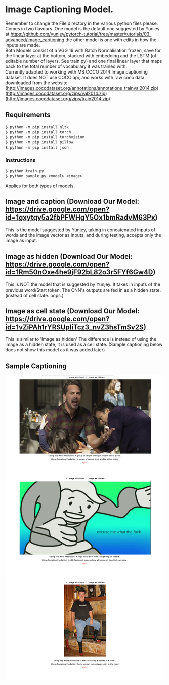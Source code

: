 # Image Captioning Model.
Remember to change the File directory in the various python files please.<br>
Comes in two flavours. One model is the default one suggested by Yunjey at https://github.com/yunjey/pytorch-tutorial/tree/master/tutorials/03-advanced/image_captioning  the other model is one with edits in how the inputs are made.<br>
Both Models consist of a VGG 19 with Batch Normalisation frozen, save for the linear layer at the bottom, stacked with embedding and the LSTM (of editable number of layers. See train.py) and one final linear layer that maps back to the total number of vocabulary it was trained with.<br>
Currently adapted to working with MS COCO 2014 Image captioning dataset. It does NOT use COCO api, and works with raw coco data downloaded from the website.<br> 
(http://images.cocodataset.org/annotations/annotations_trainval2014.zip)<br>
(http://images.cocodataset.org/zips/val2014.zip) <br>
(http://images.cocodataset.org/zips/train2014.zip)
## Requirements
```
$ python -m pip install nltk
$ python -m pip install torch
$ python -m pip install torchvision
$ python -m pip install pillow
$ python -m pip install json
```


### Instructions
```
$ python train.py
$ python sample.py <model> <image>
```
Applies for both types of models.

## Image and caption (Download Our Model: https://drive.google.com/open?id=1gxytqy5a2fbPFWHgY5Ox1bmRadvM63Px)
This is the model suggested by Yunjey, taking in concatenated inputs of words and the image vector as inputs, and during testing, accepts only the image as input. 
## Image as hidden (Download Our Model: https://drive.google.com/open?id=1Rm50nOxe4he9jF92bL82o3r5FYf6Gw4D)
This is NOT the model that is suggested by Yunjey. It takes in inputs of the previous word/Start token. The CNN's outputs are fed in as a hidden state. (instead of cell state. oops.)<br>
## Image as cell state (Download Our Model: https://drive.google.com/open?id=1vZiPAh1rYRSUpIiTcz3_nvZ3hsTmSv2S)
This is similar to 'Image as hidden' The difference is instead of using the image as a hidden state, it is used as a cell state. (Sample captioning below does not show this model as it was added later)

## Sample Captioning
![alt text](sampleoutput.png)
![alt text](sampleoutput2.png)
![alt text](sampleoutput3.png)